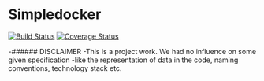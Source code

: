 
# Simpledocker
[![Build Status](https://drone.io/github.com/JohnnyQQQQ/GoodsWagonManagement/status.png)](https://drone.io/github.com/JohnnyQQQQ/GoodsWagonManagement/latest) [![Coverage Status](https://coveralls.io/repos/JohnnyQQQQ/GoodsWagonManagement/badge.svg?branch=master&service=github)](https://coveralls.io/github/JohnnyQQQQ/GoodsWagonManagement?branch=master)

-###### DISCLAIMER
-This is a project work. We had no influence on some given specification
-like the representation of data in the code, naming conventions, technology stack etc.
